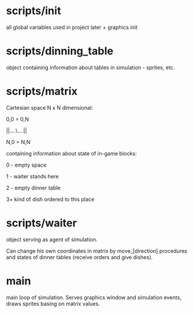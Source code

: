 # scripts/__init__

all global variables used in project later + graphics init

# scripts/dinning_table

object containing information about tables in simulation - sprites, etc.

# scripts/matrix

Cartesian space N x N dimensional:

0,0 = 0,N
 
 ||....\\....||
 
N,0 = N,N


containing information about state of in-game blocks:

0 - empty space

1 - waiter stands here

2 - empty dinner table

3+  kind of dish ordered to this place

# scripts/waiter

object serving as agent of simulation. 

Can change his own coordinates in matrix by move_[direction] procedures and states of dinner tables (receive orders and give dishes). 

# main

main loop of simulation. Serves graphics window and simulation events, draws sprites basing on matrix values.